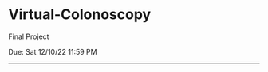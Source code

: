 # Virtual-Colonoscopy
Final Project


Due: Sat 12/10/22 11:59 PM
__________________________________________________________________________________________________________________
